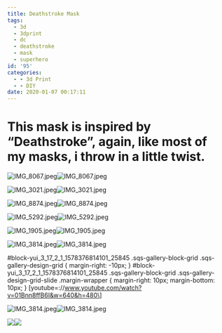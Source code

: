 ```yaml
---
title: Deathstroke Mask
tags:
  - 3d
  - 3dprint
  - dc
  - deathstroke
  - mask
  - superhero
id: '95'
categories:
  - - 3d Print
  - - DIY
date: 2020-01-07 00:17:11
---
```


# This mask is inspired by “Deathstroke”, again, like most of my masks, i throw in a little twist.

 ![IMG_8067.jpeg](https://techdonecheap.files.wordpress.com/2023/04/32c34-35f2b-img_8067.jpeg)![IMG_8067.jpeg](https://techdonecheap.files.wordpress.com/2023/04/32c34-35f2b-img_8067.jpeg) 

 ![IMG_3021.jpeg](https://techdonecheap.files.wordpress.com/2023/04/f68b9-ac1f9-img_3021.jpeg)![IMG_3021.jpeg](https://techdonecheap.files.wordpress.com/2023/04/f68b9-ac1f9-img_3021.jpeg) 

 ![IMG_8874.jpeg](https://techdonecheap.files.wordpress.com/2023/04/b8158-bef6a-img_8874.jpeg)![IMG_8874.jpeg](https://techdonecheap.files.wordpress.com/2023/04/b8158-bef6a-img_8874.jpeg) 

 ![IMG_5292.jpeg](https://techdonecheap.files.wordpress.com/2023/04/04ee7-8c9b5-img_5292.jpeg)![IMG_5292.jpeg](https://techdonecheap.files.wordpress.com/2023/04/04ee7-8c9b5-img_5292.jpeg) 

 ![IMG_1905.jpeg](https://techdonecheap.files.wordpress.com/2023/04/74d90-70db1-img_1905.jpeg)![IMG_1905.jpeg](https://techdonecheap.files.wordpress.com/2023/04/74d90-70db1-img_1905.jpeg) 

 ![IMG_3814.jpeg](https://techdonecheap.files.wordpress.com/2023/04/10dfc-8f29d-img_3814.jpeg)![IMG_3814.jpeg](https://techdonecheap.files.wordpress.com/2023/04/10dfc-8f29d-img_3814.jpeg) 

#block-yui\_3\_17\_2\_1\_1578376814101\_25845 .sqs-gallery-block-grid .sqs-gallery-design-grid { margin-right: -10px; } #block-yui\_3\_17\_2\_1\_1578376814101\_25845 .sqs-gallery-block-grid .sqs-gallery-design-grid-slide .margin-wrapper { margin-right: 10px; margin-bottom: 10px; } \[youtube=://www.youtube.com/watch?v=01Bnn8ffB6I&w=640&h=480\]

![IMG_3814.jpeg](https://techdonecheap.files.wordpress.com/2023/04/d2cbe-41951-img_3814.jpeg)![IMG_3814.jpeg](https://techdonecheap.files.wordpress.com/2023/04/d2cbe-41951-img_3814.jpeg)

![](https://techdonecheap.files.wordpress.com/2023/04/93365-5e283-image-asset.jpeg)![](https://techdonecheap.files.wordpress.com/2023/04/93365-5e283-image-asset.jpeg)